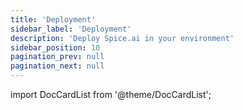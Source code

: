 ```yaml
---
title: 'Deployment'
sidebar_label: 'Deployment'
description: 'Deploy Spice.ai in your environment'
sidebar_position: 10
pagination_prev: null
pagination_next: null
---
```


import DocCardList from '@theme/DocCardList';

<DocCardList />